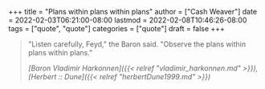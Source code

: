 +++
title = "Plans within plans within plans"
author = ["Cash Weaver"]
date = 2022-02-03T06:21:00-08:00
lastmod = 2022-02-08T10:46:26-08:00
tags = ["quote", "quote"]
categories = ["quote"]
draft = false
+++

> "Listen carefully, Feyd," the Baron said. "Observe the plans within plans within plans."
>
> _[Baron Vladimir Harkonnen]({{< relref "vladimir_harkonnen.md" >}}), [Herbert :: Dune]({{< relref "herbertDune1999.md" >}})_
